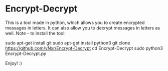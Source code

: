 # Encrypt-Decrypt
This is a tool made in python, which allows you to create encrypted messages in letters. It can also allow you to decrypt messages in letters as well. Note - to install the tool:

sudo apt-get install git
sudo apt-get install python3
git clone https://github.com/vNxr/Encrypt-Decrypt
cd Encrypt-Decrypt
sudo python3 Encrypt-Decrypt.py

Enjoy! :)
